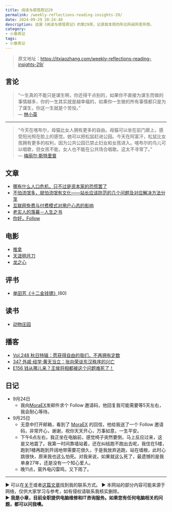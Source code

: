 ```yaml
---
title: 阅读与感悟周记29
permalink: /weekly-reflections-reading-insights-29/
date: 2024-09-29 20:24:48
description: 这是《阅读与感悟周记》的第29周，记录我本周的所见所闻所思所想。
category:
- 小章周记
tags:
- 小章周记
---
```


> 原文地址：<https://itxiaozhang.com/weekly-reflections-reading-insights-29/>  

## 言论
>
> “一生真的不能只是谋生啊，你还得干点别的，如果你不直接为谋生而做的事情越多，你的一生其实就是越幸福的，如果你一生做的所有事情都只是为了谋生，你这一生就是个苦役。”  
— [林小英](https://example.com)  

---  

> “今天在喀布尔，母猫比女人拥有更多的自由。母猫可以坐在前门廊上，感受阳光照在脸上的感觉。她可以把松鼠赶进公园。今天在阿富汗，松鼠比女孩拥有更多的权利，因为公共公园已禁止妇女和女孩进入。喀布尔的鸟儿可以唱歌，但女孩不能，女人也不能在公共场合唱歌。这太不寻常了。”  
— [梅丽尔·斯特里普](https://example.com)  

## 文章

- [哪有什么人口危机，只不过是资本家的恐慌罢了](https://www.shiguang.xyz/post/381.html)
- [不怕流氓多，就怕流氓有文化——站长应该防范的几个问题及对应解决方法分享](https://howiehz.top/archives/several-issues-website-administrators-should-guard-against)
- [互联网免费与付费模式对用户心态的影响](https://batora.ushiromiya.com/archives/An-Exploration-of-the-Impact-of-Free-and-Paid-Models-on-User-Mindsets-in-the-Internet-Landscape)
- [老实人的落幕－人生之书](https://www.uncleda.com/2641)
- [你好，Follow](https://www.moraex.com/suibi/7017.html)

## 电影

- [推拿](https://neodb.social/movie/4WzBsUhzv4IXog2TYyJAP4)
- [天涯明月刀](https://neodb.social/movie/6zJ7AFipcoQ0sgcNF7p59u)
- [龙之心](https://neodb.social/movie/4cePtG0UNLmvz56UP74unl)

## 评书

- [单田芳《十二金钱镖》](https://youtu.be/lRWwuzlmzGE)(60)

## 读书

- [动物庄园](https://neodb.social/book/2EGIQ2WFCiNSz8RNTc0Ous)

## 播客

- [Vol.248 秋日特辑：愿获得自由的我们，不再拥有定数](https://www.xiaoyuzhoufm.com/episode/66e8b8eff093b2f3cdc29d78)
- [347 外戚·经学·黄天当立：张向荣谈东汉秩序的兴亡](https://www.xiaoyuzhoufm.com/episode/66e40df85ca6d0ace3b5c8ec)
- [E156 钱从哪儿来？王侯将相都被这个问题难死了！](https://www.xiaoyuzhoufm.com/episode/66e3ddff5ca6d0ace3a8e19a)

## 日记

- 9月24日
  - 我向[MoraEX](https://www.moraex.com/)发邮件求个 Follow 邀请码，他回复我可能需要等5天左右，我会耐心等待。
- 9月25日
  - 无意中打开邮箱，看到了 [MoraEX](https://www.moraex.com/) 的回信，他给我送了一个 Follow 邀请码，非常开心，谢谢，祝你天天开心，万事如意，一生平安。
  - 下午6点左右，我正坐在电脑前，感觉椅子突然要倒，马上反应过来，这是又地震了。我第一时间靠墙站着，还在纠结跑不跑出去呢，我住在5楼，跑到1楼再跑到开阔地带需要花很久，于是我放弃逃跑，站在墙根，此时心跳很快，原来我也这么怕死。对我来说，如果就这么死了，最遗憾的是我单身27年，还是没有一个知心爱人。
  - 晚11点，窗外电闪雷鸣，又下雨了。

---
▶ 可以在[关于](https://itxiaozhang.com/about/)或者[这篇文章](https://itxiaozhang.com/about-computer-repair-services-with-me/)找到我的联系方式。
▶ 本网站的部分内容可能来源于网络，仅供大家学习与参考，如有侵权请联系我核实删除。  
▶ **我是小章，目前全职提供电脑维修和IT咨询服务。如果您有任何电脑相关的问题，都可以问我噢。**  

